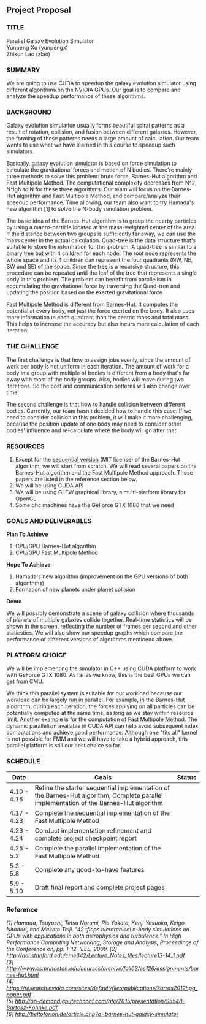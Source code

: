 <!---
## Key Deadlines
- Mon April 10th (11:59 pm) -- Project Proposal Due
- Tue April 25th (11:59 pm) -- Project Checkpoint Report Due
- Wed May 10th (9:00am) -- Project pages are made available to judges for finalist selection.
- Thurs May 11th (3 pm) -- Finalists announced, presentation time sign ups
- Fri May 12th -- Parallelism Competition Day + Project Party / Final Report Due at 11:59pm
-->

## Project Proposal
<!---The purpose of the proposal is two-fold:

Writing your ideas down forces you to organize your thoughts about your project.
It gives 15-418/618 course staff the ability to verify your plans are of the right scope given our expectations (it also gives us the ability to offer suggestions and help).
Please create a web page for your project. Your project page should contain the following sections and content:
-->
### TITLE  

Parallel Galaxy Evolution Simulator  
Yunpeng Xu (yunpengx)  
Zhikun Lao (zlao)  

<!---Please provide the title of your project, followed by the names of all team members. Teams may include up to two students. There are no exceptions to this rule.
-->  

### SUMMARY  

We are going to use CUDA to speedup the galaxy evolution simulator using different algorithms on the NVIDIA GPUs. Our goal is to compare and analyze the speedup performance of these algorithms.

<!---Summarize your project in no more than 2-3 sentences. Describe what you plan to do and what parallel systems you will be working with. Example one-liners include (you should add a bit more detail):

We are going to implement an optimized Smoothed Particle Hydrodynamics fluid solver on the NVIDIA GPUs in the lab.
We are going port the Go runtime to Blacklight.
We are going to create optimized implementations of sparse-matrix multiplication on both GPU and multi-core CPU platforms, and perform a detailed analysis of both systems' performance characteristics.
We are going to back-engineer the unpublished machine specifications of the GPU in the tablet my partner just purchased.
We are going to implement two possible algorithms for a real-time computer vision application on a mobile device and measure their energy consumption in the lab.
-->

### BACKGROUND  

Galaxy evolution simulation usually forms beautiful spiral patterns as a result of rotation, collision, and fusion between different galaxies. However, the forming of these patterns needs a large amount of calculation. Our team wants to use what we have learned in this course to speedup such simulators.

Basically, galaxy evolution simulator is based on force simulation to calculate the gravitational forces and motion of N bodies. There're mainly three methods to solve this problem: brute force, Barnes-Hut algorithm and Fast Multipole Method. The computational complexity decreases from N^2, N*lgN to N for these three algorithms. Our team will focus on the Barnes-Hut algorithm and Fast Multipole Method, and compare/analyze their speedup performance.
Time allowing, our team also want to try Hamada's new algorithm [1] to solve the N-body simulation problem.

The basic idea of the Barnes-Hut algorithm is to group the nearby particles by using a macro-particle located at the mass-weighted center of the area. If the distance between two groups is sufficiently far away, we can use the mass center in the actual calculation. Quad-tree is the data structure that's suitable to store the information for this problem. A quad-tree is similar to a binary tree but with 4 children for each node. The root node represents the whole space and its 4 children can represent the four quadrants (NW, NE, SW and SE) of the space. Since the tree is a recursive structure, this procedure can be repeated until the leaf of the tree that represents a single body in this problem. The problem can benefit from parallelism in accumulating the gravitational force by traversing the Quad-tree and updating the position based on the exerted gravitational force.  

Fast Multipole Method is different from Barnes-Hut. It computes the potential at every body, not just the force exerted on the body. It also uses more information in each quadrant than the centric mass and total mass. This helps to increase the accuracy but also incurs more calculation of each iteration.

<!---If your project involves accelerating a compute-intensive application, describe the application or piece of the application you are going to implement in more detail. This description need only be a few paragraphs. It might be helpful to include a block diagram or pseudocode of the basic idea. An important detail is what aspects of the problem might benefit from parallelism? And why?
--->

### THE CHALLENGE

The first challenge is that how to assign jobs evenly, since the amount of work per body is not uniform in each iteration. The amount of work for a body in a group with multiple of bodies is different from a body that's far away with most of the body groups. Also, bodies will move during two iterations. So the cost and communication patterns will also change over time.

The second challenge is that how to handle collision between different bodies. Currently, our team hasn't decided how to handle this case. If we need to consider collision in this problem, it will make it more challenging, because the position update of one body may need to consider other bodies' influence and re-calculate where the body will go after that.

<!---Describe why the problem is challenging. What aspects of the problem might make it difficult to parallelize? In other words, what to you hope to learn by doing the project?

Describe the workload: what are the dependencies, what are its memory access characteristics? (is there locality? is there a high communication to computation ratio?), is there divergent execution?
Describe constraints: What are the properties of the system that make mapping the workload to it challenging?
-->

### RESOURCES

<!--
Describe the resources (type of computers, starter code, etc.) you will use. What code base will you start from? Are you starting from scratch or using an existing piece of code? Is there a book or paper that you are using as a reference (if so, provide a citation)? Are there any other resources you need, but haven't figured out how to obtain yet? Could you benefit from access to any special machines?

For the brute force approach, we will start from scratch since it is rather straightforward. We will implement two versions: CPU version and GPU version. The CPU version will serve as a baseline implementation for the GPU version. Also, these two implementation will, altogether, be two of our baseline implementations for the Barnes-Hut algorithm approach and the Fast Multipole Method approach.

For the Barnes-Hut algorithm approach, we will use [this](https://github.com/kgabis/gravitysim) as our starter code. This piece of source code lienced under The MIT License. However, this piece is just a CPU sequential version of the Barnes-Hut algorithm. After carefully analyzing and examining its code base, we will create our CPU **baseline implementation** based on it. Adding to that, we will create our GPU version. We will read several papers on this algorithm to aid our understanding.

For the Fast Multipole Method approach, we will start from scratch because it is not as straightforward as the former two methods and we think we can understand it better by coding it. There will also be two versions. 
-->


1. Except for the [sequential version](https://github.com/kgabis/gravitysim) (MIT license) of the Barnes-Hut algorithm, we will start from scratch. We will read several papers on the Barnes-Hut algorithm and the Fast Multipole Method approach. Those papers are listed in the reference section below.
2. We will be using CUDA API
3. We will be using GLFW graphical library, a multi-platform library for OpenGL
4. Some ghc machines have the GeForce GTX 1080 that we need

### GOALS AND DELIVERABLES   

<!--
Describe the deliverables or goals of your project.

This is by far the most important section of the proposal:

Separate your goals into what you PLAN TO ACHIEVE (what you believe you must get done to have a successful project and get the grade you expect) and an extra goal or two that you HOPE TO ACHIEVE if the project goes really well and you get ahead of schedule. It may not be possible to state precise performance goals at this time, but we encourage you be as precise as possible. If you do state a goal, give some justification of why you think you can achieve it. (e.g., I hope to speed up my starter code 10x, because if I did it would run in real-time.)
If applicable, describe the demo you plan to show at the parallelism computation (will it be an interactive demo? will you show an output of the program that is really neat? will you show speedup graphs?). Specifically, what will you show us that will demonstrate you did a good job?
If your project is an analysis project, what are you hoping to learn about the workload or system being studied? What question(s) do you plan to answer in your analysis?
Systems project proposals should describe what the system will be capable of and what performance is hoped to be achieved.

-->

**Plan To Achieve**

1. CPU/GPU Barnes-Hut algorithm
2. CPU/GPU Fast Multipole Method

**Hope To Achieve**

1. Hamada's new algorithm (improvement on the GPU versions of both algorithms)
2. Formation of new planets under planet collision

<!-- 3. interactive user interface -->

<!--
Performance goals:

XXX

-->

**Demo**

We will possibly demonstrate a scene of galaxy collision where thousands of planets of multiple galaxies collide together. Real-time statistics will be shown in the screen, reflecting the number of frames per second and other staticstics. We will also show our speedup graphs which compare the performance of different versions of algorithms mentioend above.

<!--
In order to show that we did a good job, we will ...
-->

<!--
do a calculation of how much speedup ideally we can achieve using that piece of hardware. Then we will compare this ideal speedup with the speedup we achieve.

The factors taken into consideration in the calculation are, for example, hardwre specifications, sequential part, and etc. 
-->

<!--
To enable an interactive interface, we will make use the opengl function which allows users to observe the scene from different angles.
-->

<!--
Adding to that, we may allow users to interact with the collision scene by swiping the pointer (of the mouse) in the scene, where the pointer serves as a gravitational concentration.
-->

### PLATFORM CHOICE  

<!--
Describe why the platform (computer and/or language) you have chosen is a good one for your needs. Why does it make sense to use this parallel system for the workload you have chosen?
-->

We will be implementing the simulator in C++ using CUDA platform to work with GeForce GTX 1080. As far as we know, this is the best GPUs we can get from CMU.

We think this parallel system is suitable for our workload because our workload can be largely run in parallel. For example, in the Barnes-Hut algorithm, during each iteration, the forces applying on all particles can be potentially computed at the same time, as long as we stay within resource limit. Another example is for the computation of Fast Multipole Method. The dynamic parallelism available in CUDA API can help avoid subsequent index computations and achieve good performance. Although one "fits all" kernel is not possible for FMM and we will have to take a hybrid approach, this parallel platform is still our best choice so far.

### SCHEDULE  

| Date        | Goals                                                                                                                                  | Status |
|-------------|----------------------------------------------------------------------------------------------------------------------------------------|--------|
| 4.10 - 4.16 | Refine the starter sequential implementation of the Barnes-Hut algorithm; Complete parallel implementation of the Barnes-Hut algorithm |        |
| 4.17 - 4.23 | Complete the sequential implementation of the Fast Multipole Method                                                                    |        |
| 4.23 - 4.24 | Conduct implementation refinement and complete project checkpoint report                                                               |        |
| 4.25 - 5.2  | Complete the parallel implementation of the Fast Multipole Method                                                                      |        |
| 5.3 - 5.8   | Complete any good-to-have features                                                                                               |        |
| 5.9 - 5.10  | Draft final report and complete project pages                                                                                          

### Reference  

*[1] Hamada, Tsuyoshi, Tetsu Narumi, Rio Yokota, Kenji Yasuoka, Keigo Nitadori, and Makoto Taiji. "42 tflops hierarchical n-body simulations on GPUs with applications in both astrophysics and turbulence." In High Performance Computing Networking, Storage and Analysis, Proceedings of the Conference on, pp. 1-12. IEEE, 2009.*
*[2] http://adl.stanford.edu/cme342/Lecture_Notes_files/lecture13-14_1.pdf*  
*[3] http://www.cs.princeton.edu/courses/archive/fall03/cs126/assignments/barnes-hut.html*  
*[4] https://research.nvidia.com/sites/default/files/publications/karras2012hpg_paper.pdf*   
*[5] http://on-demand.gputechconf.com/gtc/2015/presentation/S5548-Bartosz-Kohnke.pdf*   
*[6] http://beltoforion.de/article.php?a=barnes-hut-galaxy-simulator*

